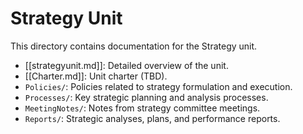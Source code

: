 # Strategy Unit

This directory contains documentation for the Strategy unit.

- [[strategyunit.md]]: Detailed overview of the unit.
- [[Charter.md]]: Unit charter (TBD).
- `Policies/`: Policies related to strategy formulation and execution.
- `Processes/`: Key strategic planning and analysis processes.
- `MeetingNotes/`: Notes from strategy committee meetings.
- `Reports/`: Strategic analyses, plans, and performance reports.
